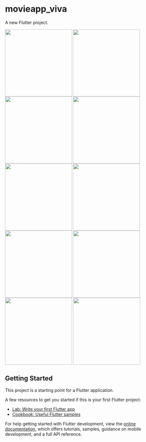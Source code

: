 # movieapp_viva

A new Flutter project.

<img align = "left" src ="https://github.com/shraddhagaudani/movieapp_viva/assets/122030732/9951cc7e-bd65-45b4-843a-94c64e2a414b" width ="220px">
<img align = "left" src ="https://github.com/shraddhagaudani/movieapp_viva/assets/122030732/005abd56-c015-45e9-8652-0a2282d0920e" width ="220px">
<img  src ="![image](https://github.com/shraddhagaudani/movieapp_viva/assets/122030732/45c415fe-26f3-4bbf-8f85-96a55db5f131)" width ="220px">

<img align = "left" src ="https://github.com/shraddhagaudani/movieapp_viva/assets/122030732/4312fa14-52b6-45dc-b2ca-4fa87f0eea57" width ="220px">
<img align = "left" src ="https://github.com/shraddhagaudani/movieapp_viva/assets/122030732/938448af-fb51-4532-ae80-5c2412d94352" width ="220px">
<img  src ="https://github.com/shraddhagaudani/movieapp_viva/assets/122030732/314f72b5-cec8-4442-85f0-cd01fd374fb1" width ="220px">

<img align = "left" src ="https://github.com/shraddhagaudani/movieapp_viva/assets/122030732/84b27a75-8e70-4681-bee2-cc7f58dffed6" width ="220px">
<img align  = "left" src ="https://github.com/shraddhagaudani/movieapp_viva/assets/122030732/ff1e1c83-a800-4695-a78c-b2fb69c18b29" width ="220px">
<img src ="https://github.com/shraddhagaudani/movieapp_viva/assets/122030732/688dbbe1-e223-47c0-941e-8e0e6e965a7b" width ="220px">

<img align  src ="https://github.com/shraddhagaudani/movieapp_viva/assets/122030732/016abe09-17ba-4211-ae66-a88bfaae53d1" width ="220px">




## Getting Started


This project is a starting point for a Flutter application.

A few resources to get you started if this is your first Flutter project:

- [Lab: Write your first Flutter app](https://docs.flutter.dev/get-started/codelab)
- [Cookbook: Useful Flutter samples](https://docs.flutter.dev/cookbook)

For help getting started with Flutter development, view the
[online documentation](https://docs.flutter.dev/), which offers tutorials,
samples, guidance on mobile development, and a full API reference.
